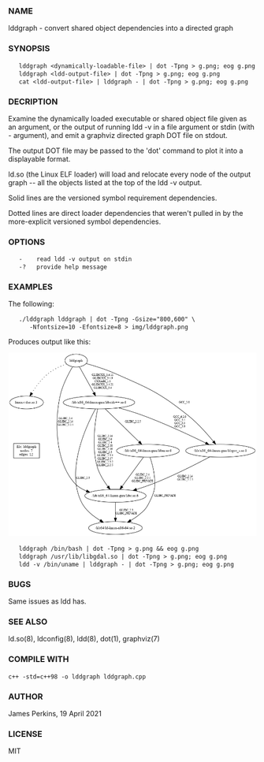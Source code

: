 ### NAME
lddgraph - convert shared object dependencies into a directed graph

### SYNOPSIS
```
   lddgraph <dynamically-loadable-file> | dot -Tpng > g.png; eog g.png
   lddgraph <ldd-output-file> | dot -Tpng > g.png; eog g.png
   cat <ldd-output-file> | lddgraph - | dot -Tpng > g.png; eog g.png
```

### DECRIPTION
Examine the dynamically loaded executable or shared object file given as an
argument, or the output of running ldd -v in a file argument or stdin
(with - argument), and emit a graphviz directed graph DOT file on stdout.

The output DOT file may be passed to the 'dot' command to plot it into a
displayable format.

ld.so (the Linux ELF loader) will load and relocate every node of the
output graph -- all the objects listed at the top of the ldd -v output.

Solid lines are the versioned symbol requirement dependencies.

Dotted lines are direct loader dependencies that weren't pulled in by
the more-explicit versioned symbol dependencies.

### OPTIONS
```
   -    read ldd -v output on stdin 
   -?   provide help message
```

### EXAMPLES
The following:
```
   ./lddgraph lddgraph | dot -Tpng -Gsize="800,600" \
      -Nfontsize=10 -Efontsize=8 > img/lddgraph.png
```
Produces output like this:

![lddgraph graphs itself](img/lddgraph.png "lddgraph output")

```
   lddgraph /bin/bash | dot -Tpng > g.png && eog g.png
   lddgraph /usr/lib/libgdal.so | dot -Tpng > g.png; eog g.png
   ldd -v /bin/uname | lddgraph - | dot -Tpng > g.png; eog g.png
```

### BUGS
Same issues as ldd has.

### SEE ALSO
ld.so(8), ldconfig(8), ldd(8), dot(1), graphviz(7)

### COMPILE WITH
```
c++ -std=c++98 -o lddgraph lddgraph.cpp
```

### AUTHOR
James Perkins, 19 April 2021

### LICENSE
MIT
